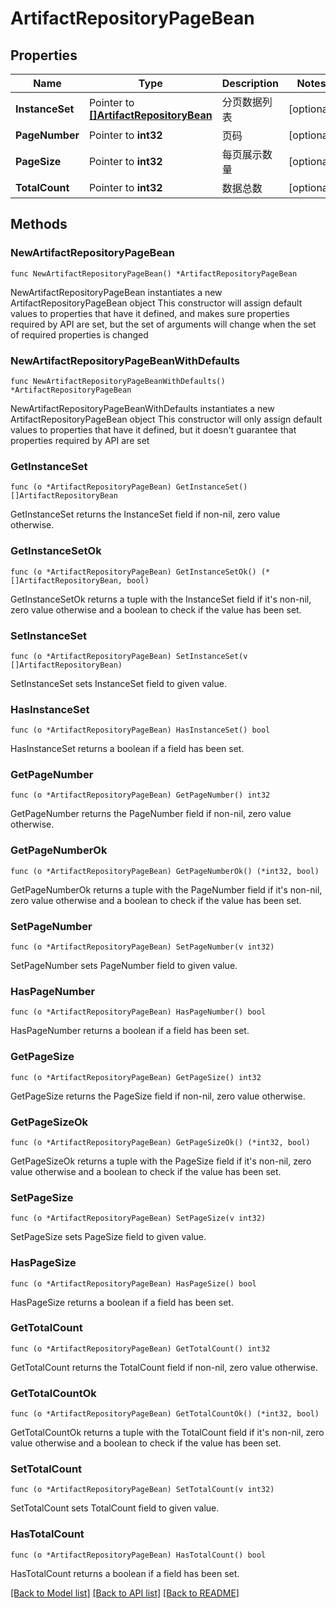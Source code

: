 # ArtifactRepositoryPageBean

## Properties

Name | Type | Description | Notes
------------ | ------------- | ------------- | -------------
**InstanceSet** | Pointer to [**[]ArtifactRepositoryBean**](ArtifactRepositoryBean.md) | 分页数据列表 | [optional] 
**PageNumber** | Pointer to **int32** | 页码 | [optional] 
**PageSize** | Pointer to **int32** | 每页展示数量 | [optional] 
**TotalCount** | Pointer to **int32** | 数据总数 | [optional] 

## Methods

### NewArtifactRepositoryPageBean

`func NewArtifactRepositoryPageBean() *ArtifactRepositoryPageBean`

NewArtifactRepositoryPageBean instantiates a new ArtifactRepositoryPageBean object
This constructor will assign default values to properties that have it defined,
and makes sure properties required by API are set, but the set of arguments
will change when the set of required properties is changed

### NewArtifactRepositoryPageBeanWithDefaults

`func NewArtifactRepositoryPageBeanWithDefaults() *ArtifactRepositoryPageBean`

NewArtifactRepositoryPageBeanWithDefaults instantiates a new ArtifactRepositoryPageBean object
This constructor will only assign default values to properties that have it defined,
but it doesn't guarantee that properties required by API are set

### GetInstanceSet

`func (o *ArtifactRepositoryPageBean) GetInstanceSet() []ArtifactRepositoryBean`

GetInstanceSet returns the InstanceSet field if non-nil, zero value otherwise.

### GetInstanceSetOk

`func (o *ArtifactRepositoryPageBean) GetInstanceSetOk() (*[]ArtifactRepositoryBean, bool)`

GetInstanceSetOk returns a tuple with the InstanceSet field if it's non-nil, zero value otherwise
and a boolean to check if the value has been set.

### SetInstanceSet

`func (o *ArtifactRepositoryPageBean) SetInstanceSet(v []ArtifactRepositoryBean)`

SetInstanceSet sets InstanceSet field to given value.

### HasInstanceSet

`func (o *ArtifactRepositoryPageBean) HasInstanceSet() bool`

HasInstanceSet returns a boolean if a field has been set.

### GetPageNumber

`func (o *ArtifactRepositoryPageBean) GetPageNumber() int32`

GetPageNumber returns the PageNumber field if non-nil, zero value otherwise.

### GetPageNumberOk

`func (o *ArtifactRepositoryPageBean) GetPageNumberOk() (*int32, bool)`

GetPageNumberOk returns a tuple with the PageNumber field if it's non-nil, zero value otherwise
and a boolean to check if the value has been set.

### SetPageNumber

`func (o *ArtifactRepositoryPageBean) SetPageNumber(v int32)`

SetPageNumber sets PageNumber field to given value.

### HasPageNumber

`func (o *ArtifactRepositoryPageBean) HasPageNumber() bool`

HasPageNumber returns a boolean if a field has been set.

### GetPageSize

`func (o *ArtifactRepositoryPageBean) GetPageSize() int32`

GetPageSize returns the PageSize field if non-nil, zero value otherwise.

### GetPageSizeOk

`func (o *ArtifactRepositoryPageBean) GetPageSizeOk() (*int32, bool)`

GetPageSizeOk returns a tuple with the PageSize field if it's non-nil, zero value otherwise
and a boolean to check if the value has been set.

### SetPageSize

`func (o *ArtifactRepositoryPageBean) SetPageSize(v int32)`

SetPageSize sets PageSize field to given value.

### HasPageSize

`func (o *ArtifactRepositoryPageBean) HasPageSize() bool`

HasPageSize returns a boolean if a field has been set.

### GetTotalCount

`func (o *ArtifactRepositoryPageBean) GetTotalCount() int32`

GetTotalCount returns the TotalCount field if non-nil, zero value otherwise.

### GetTotalCountOk

`func (o *ArtifactRepositoryPageBean) GetTotalCountOk() (*int32, bool)`

GetTotalCountOk returns a tuple with the TotalCount field if it's non-nil, zero value otherwise
and a boolean to check if the value has been set.

### SetTotalCount

`func (o *ArtifactRepositoryPageBean) SetTotalCount(v int32)`

SetTotalCount sets TotalCount field to given value.

### HasTotalCount

`func (o *ArtifactRepositoryPageBean) HasTotalCount() bool`

HasTotalCount returns a boolean if a field has been set.


[[Back to Model list]](../README.md#documentation-for-models) [[Back to API list]](../README.md#documentation-for-api-endpoints) [[Back to README]](../README.md)


